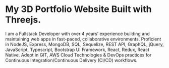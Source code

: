 # My 3D Portfolio Website Built with Threejs.

I am a Fullstack Developer with over 4 years’ experience building and maintaining web apps in fast-paced, collaborative environments. Proficient in NodeJS, Express, MongoDB, SQL, Sequelize, REST API, GraphQL, jQuery, JavaScript, Typescript, Bootstrap UI Framework, React, Redux, React Native. Adept in GIT, AWS Cloud Technologies & DevOps practices for Continuous Integration/Continuous Delivery (CI/CD) workflows.
